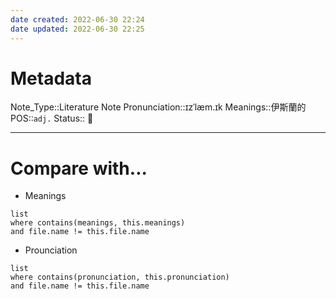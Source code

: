 ```yaml
---
date created: 2022-06-30 22:24
date updated: 2022-06-30 22:25
---
```


# Metadata

Note_Type::Literature Note
Pronunciation::ɪzˈlæm.ɪk
Meanings::伊斯蘭的
POS::`adj.`
Status:: 👶

---

# Compare with...

- Meanings

```dataview
list
where contains(meanings, this.meanings)
and file.name != this.file.name
```

- Prounciation

```dataview
list
where contains(pronunciation, this.pronunciation)
and file.name != this.file.name
```
